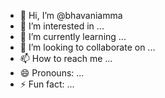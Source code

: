 - 👋 Hi, I’m @bhavaniamma
- 👀 I’m interested in ...
- 🌱 I’m currently learning ...
- 💞️ I’m looking to collaborate on ...
- 📫 How to reach me ...
- 😄 Pronouns: ...
- ⚡ Fun fact: ...

<!---
bhavaniamma/bhavaniamma is a ✨ special ✨ repository because its `README.md` (this file) appears on your GitHub profile.
You can click the Preview link to take a look at your changes.
-
hai

